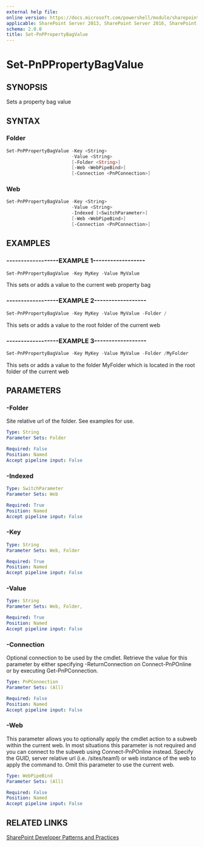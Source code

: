 ```yaml
---
external help file:
online version: https://docs.microsoft.com/powershell/module/sharepoint-pnp/set-pnppropertybagvalue
applicable: SharePoint Server 2013, SharePoint Server 2016, SharePoint Server 2019, SharePoint Online
schema: 2.0.0
title: Set-PnPPropertyBagValue
---
```


# Set-PnPPropertyBagValue

## SYNOPSIS
Sets a property bag value

## SYNTAX 

### Folder
```powershell
Set-PnPPropertyBagValue -Key <String>
                        -Value <String>
                        [-Folder <String>]
                        [-Web <WebPipeBind>]
                        [-Connection <PnPConnection>]
```

### Web
```powershell
Set-PnPPropertyBagValue -Key <String>
                        -Value <String>
                        -Indexed [<SwitchParameter>]
                        [-Web <WebPipeBind>]
                        [-Connection <PnPConnection>]
```

## EXAMPLES

### ------------------EXAMPLE 1------------------
```powershell
Set-PnPPropertyBagValue -Key MyKey -Value MyValue
```

This sets or adds a value to the current web property bag

### ------------------EXAMPLE 2------------------
```powershell
Set-PnPPropertyBagValue -Key MyKey -Value MyValue -Folder /
```

This sets or adds a value to the root folder of the current web

### ------------------EXAMPLE 3------------------
```powershell
Set-PnPPropertyBagValue -Key MyKey -Value MyValue -Folder /MyFolder
```

This sets or adds a value to the folder MyFolder which is located in the root folder of the current web

## PARAMETERS

### -Folder
Site relative url of the folder. See examples for use.

```yaml
Type: String
Parameter Sets: Folder

Required: False
Position: Named
Accept pipeline input: False
```

### -Indexed


```yaml
Type: SwitchParameter
Parameter Sets: Web

Required: True
Position: Named
Accept pipeline input: False
```

### -Key


```yaml
Type: String
Parameter Sets: Web, Folder

Required: True
Position: Named
Accept pipeline input: False
```

### -Value


```yaml
Type: String
Parameter Sets: Web, Folder, 

Required: True
Position: Named
Accept pipeline input: False
```

### -Connection
Optional connection to be used by the cmdlet. Retrieve the value for this parameter by either specifying -ReturnConnection on Connect-PnPOnline or by executing Get-PnPConnection.

```yaml
Type: PnPConnection
Parameter Sets: (All)

Required: False
Position: Named
Accept pipeline input: False
```

### -Web
This parameter allows you to optionally apply the cmdlet action to a subweb within the current web. In most situations this parameter is not required and you can connect to the subweb using Connect-PnPOnline instead. Specify the GUID, server relative url (i.e. /sites/team1) or web instance of the web to apply the command to. Omit this parameter to use the current web.

```yaml
Type: WebPipeBind
Parameter Sets: (All)

Required: False
Position: Named
Accept pipeline input: False
```

## RELATED LINKS

[SharePoint Developer Patterns and Practices](https://aka.ms/sppnp)